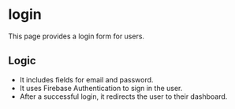 # login

This page provides a login form for users.

## Logic

- It includes fields for email and password.
- It uses Firebase Authentication to sign in the user.
- After a successful login, it redirects the user to their dashboard.
